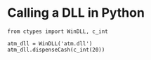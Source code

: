 <!-- TITLE: Hooked Dll Creation -->
<!-- SUBTITLE: A quick summary of Hooked Dll Creation -->

# Calling a DLL in Python

```text
from ctypes import WinDLL, c_int

atm_dll = WinDLL('atm.dll')
atm_dll.dispenseCash(c_int(20))
```
